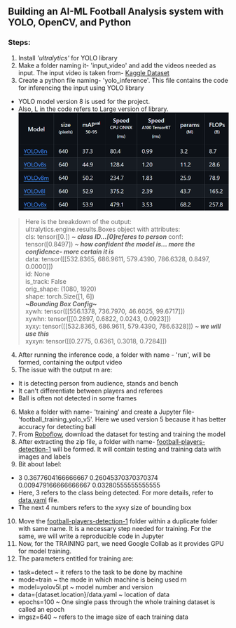 ## Building an AI-ML Football Analysis system with YOLO, OpenCV, and Python
### Steps:

1. Install _'ultralytics'_ for YOLO library
2. Make a folder naming it- 'input_video' and add the videos needed as input. The input video is taken from- [Kaggle Dataset](https://www.kaggle.com/c/dfl-bundesliga-data-shootout)
3. Create a python file naming- 'yolo_inference'. This file contains the code for inferencing the input using YOLO library
- YOLO model version 8 is used for the project.
- Also, L in the code refers to Large version of library. 
![v8_versions](img.png)
>Here is the breakdown of the output:  
ultralytics.engine.results.Boxes object with attributes:  
cls: tensor([0.]) **_~ class ID...[0]referes to person_**
conf: tensor([0.8497]) **_~ how confident the model is... more the confidence- more certain it is_**  
data: tensor([[532.8365, 686.9611, 579.4390, 786.6328,   0.8497,   0.0000]])  
id: None  
is_track: False  
orig_shape: (1080, 1920)  
shape: torch.Size([1, 6])  
**~_Bounding Box Config_~**   
xywh: tensor([[556.1378, 736.7970,  46.6025,  99.6717]])   
xywhn: tensor([[0.2897, 0.6822, 0.0243, 0.0923]])  
xyxy: tensor([[532.8365, 686.9611, 579.4390, 786.6328]]) **_~ we will use this_**  
xyxyn: tensor([[0.2775, 0.6361, 0.3018, 0.7284]])  

4. After running the inference code, a folder with name - 'run', will be formed, containing the output video
5. The issue with the output rn are:
- It is detecting person from audience, stands and bench
- It can't differentiate between players and referees
- Ball is often not detected in some frames
6. Make a folder with name- 'training' and create a Jupyter file- 'football_training_yolo_v5'. Here we used version 5 because it has better accuracy for detecting ball
7. From [Roboflow](https://universe.roboflow.com/roboflow-jvuqo/football-players-detection-3zvbc/dataset/1#), download the dataset for testing and training the model
8. After extracting the zip file, a folder with name- [football-players-detection-1](training%2Ffootball-players-detection-1) will be formed. It will contain testing and training data with images and labels
9. Bit about label:  
- 3 0.3677604166666667 0.26045370370370374 0.009479166666666667 0.03280555555555555
- Here, 3 refers to the class being detected. For more details, refer to [data.yaml](training%2Ffootball-players-detection-1%2Fdata.yaml) file. 
- The next 4 numbers refers to the xyxy size of bounding box
10. Move the [football-players-detection-1](training%2Ffootball-players-detection-1) folder within a duplicate folder with same name. It is a necessary step needed for training. For the same, we will write a reproducible code in Jupyter
11. Now, for the TRAINING part, we need Google Collab as it provides GPU for model training.
12. The parameters entitled for training are:  
- task=detect ~ it refers to the task to be done by machine  
- mode=train  ~ the mode in which machine is being used rn
- model=yolov5l.pt  ~ model number and version
- data={dataset.location}/data.yaml ~ location of data 
- epochs=100 ~ One single pass through the whole training dataset is called an epoch
- imgsz=640 ~ refers to the image size of each training data